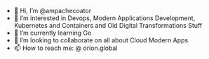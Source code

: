 - 👋 Hi, I’m @ampachecoator
- 👀 I’m interested in Devops, Modern Applications Development, Kubernetes and Containers and Old Digital Transformations Stuff 
- 🌱 I’m currently learning Go
- 💞️ I’m looking to collaborate on all about Cloud Modern Apps
- 📫 How to reach me: @ orion.global

<!---
ampachecoator/ampachecoator is a ✨ special ✨ repository because its `README.md` (this file) appears on your GitHub profile.
You can click the Preview link to take a look at your changes.
--->
